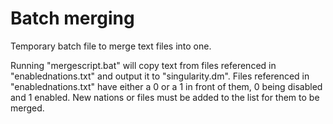 # Batch merging
Temporary batch file to merge text files into one.

Running "mergescript.bat" will copy text from files referenced in "enablednations.txt" and output it to "singularity.dm".
Files referenced in "enablednations.txt" have either a 0 or a 1 in front of them, 0 being disabled and 1 enabled.
New nations or files must be added to the list for them to be merged.
